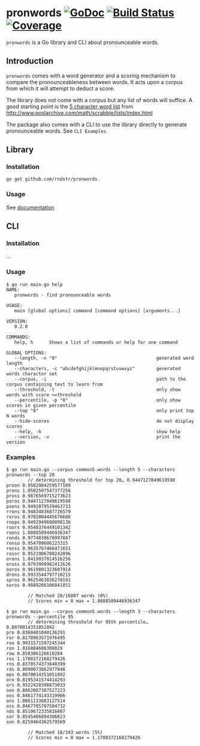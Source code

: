 # pronwords [![GoDoc](https://godoc.org/github.com/rndstr/pronwords?status.svg)](https://godoc.org/github.com/rndstr/pronwords) [![Build Status](https://travis-ci.org/rndstr/pronwords.svg?branch=master)](https://travis-ci.org/rndstr/pronwords) [![Coverage](https://gocover.io/_badge/github.com/rndstr/pronwords)](https://gocover.io/github.com/rndstr/pronwords)

`pronwords` is a Go library and CLI about pronounceable words.

## Introduction
`pronwords` comes with a word generator and a scoring mechanism to compare the pronounceableness between words. It acts
upon a corpus from which it will attempt to deduct a score.

The library does not come with a corpus but any list of words will suffice. A good starting point is the
[5 character word list](http://www.poslarchive.com/math/scrabble/lists/common-5.html) from
http://www.poslarchive.com/math/scrabble/lists/index.html

The package also comes with a CLI to use the library directly to generate pronounceable words. See `CLI Examples`

## Library

### Installation

    go get github.com/rndstr/pronwords

### Usage
See [documentation](https://godoc.org/github.com/rndstr/pronwords)

## CLI

### Installation
…

### Usage

    $ go run main.go help
    NAME:
       pronwords - find pronounceable words

    USAGE:
       main [global options] command [command options] [arguments...]
       
    VERSION:
       0.2.0
       
    COMMANDS:
       help, h      Shows a list of commands or help for one command
       
    GLOBAL OPTIONS:
       --length, -n "0"                                     generated word length
       --characters, -c "abcdefghijklmnopqrstuvwxyz"        generated words character set
       --corpus, -i                                         path to the corpus containing text to learn from
       --threshold, -t                                      only show words with score >=threshold
       --percentile, -p "0"                                 only show scores in given percentile
       --top "0"                                            only print top N words
       --hide-scores                                        do not display scores
       --help, -h                                           show help
       --version, -v                                        print the version
       
### Examples

```
$ go run main.go --corpus common5.words --length 5 --characters pronwords --top 20
        // determining threshold for top 20… 0.9447127049619598
proon 0.9502984259577109
prons 1.0502507547377256
pross 0.9876569715273623
poros 0.9447127049619598
poons 0.9492079539463733
rrons 0.9483483687726579
roros 0.9702004445676686
roops 0.9492949680898136
roors 0.9548376449101342
roons 1.0888509446936347
ronds 0.9774030670997887
ronso 0.954709606223315
ronss 0.9635767466471651
rosor 0.9521906700242896
orons 1.0419937814516256
oross 0.9793999982412626
ooros 0.9619801323607914
drons 0.9933544797710215
spros 0.9625463836278191
soros 0.9889266106841851

        // Matched 20/16807 words (0%)
        // Scores min = 0 max = 1.0888509446936347
```


```
$ go run main.go --corpus common5.words --length 3 --characters pronwords --percentile 95
        // determining threshold for 95th percentile… 0.8070014351051092
pro 0.8360481040136291
ror 0.8170963571976495
roo 0.9931571597245344
ron 1.016804606308029
row 0.858306126618284
ros 1.1708372168279426
rns 0.8370574373840399
rds 0.8090073862977848
ops 0.8070014351051092
oro 0.8195341574414293
ors 0.9322420398873033
oon 0.8862087307527223
oos 0.8461774143319966
ons 1.0861133883127514
oss 0.8467705707504732
nds 0.8510672335816807
sor 0.8545486894306823
son 0.8259464362579569

        // Matched 18/343 words (5%)
        // Scores min = 0 max = 1.1708372168279426
```
